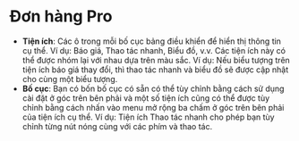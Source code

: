 # **Đơn hàng Pro**

- **Tiện ích**: Các ô trong mỗi bố cục bảng điều khiển để hiển thị thông tin cụ thể. Ví dụ: Báo giá, Thao tác nhanh, Biểu đồ, v.v. Các tiện ích này có thể được nhóm lại với nhau dựa trên màu sắc. Ví dụ: Nếu biểu tượng trên tiện ích báo giá thay đổi, thì thao tác nhanh và biểu đồ sẽ được cập nhật cho cùng một biểu tượng.
- **Bố cục**: Bạn có bốn bố cục có sẵn có thể tùy chỉnh bằng cách sử dụng cài đặt ở góc trên bên phải và một số tiện ích cũng có thể được tùy chỉnh bằng cách nhấn vào menu mở rộng ba chấm ở góc trên bên phải của tiện ích cụ thể. Ví dụ: Tiện ích Thao tác nhanh cho phép bạn tùy chỉnh từng nút nóng cùng với các phím và thao tác.
